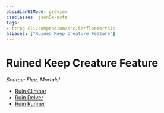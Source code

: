```yaml
---
obsidianUIMode: preview
cssclasses: json5e-note
tags:
- ttrpg-cli/compendium/src/5e/fleemortals
aliases: ["Ruined Keep Creature Feature"]
---
```

# Ruined Keep Creature Feature
*Source: Flee, Mortals!* 

- [Ruin Climber](Misc%20Files/CLI/compendium/optional-features/ruin-climber-fleemortals.md)
- [Ruin Delver](Misc%20Files/CLI/compendium/optional-features/ruin-delver-fleemortals.md)
- [Ruin Runner](Misc%20Files/CLI/compendium/optional-features/ruin-runner-fleemortals.md)